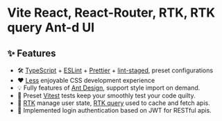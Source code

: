 # Vite React, React-Router, RTK, RTK query Ant-d UI

## ✨ Features

- 🛠 [TypeScript](https://github.com/microsoft/TypeScript) + [ESLint](https://github.com/eslint/eslint) + [Prettier](https://github.com/prettier/prettier) + [lint-staged](https://github.com/okonet/lint-staged), preset configurations
- ❤️ [Less](https://github.com/less/less.js) enjoyable CSS development experience
- 💡 Fully features of [Ant Design](https://github.com/ant-design/ant-design), support style import on demand.
- 💎 Preset [Vitest](https://vitest.dev/) tests keep your smoothly test your code quilty.
- 📝 [RTK](https://redux-toolkit.js.org) manage user state, [RTK query](https://redux-toolkit.js.org/rtk-query/overview) used to cache and fetch apis.
- 🎉 Implemented login authentication based on JWT for RESTful apis.
